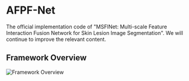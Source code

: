 # AFPF-Net
The official implementation code of "MSFINet: Multi-scale Feature Interaction Fusion Network for Skin Lesion Image Segmentation". We will continue to improve the relevant content.
## Framework Overview
![Framework Overview](https://github.com/is8xia/AFPF-Net/blob/main/configs/APFPNet.jpg)

